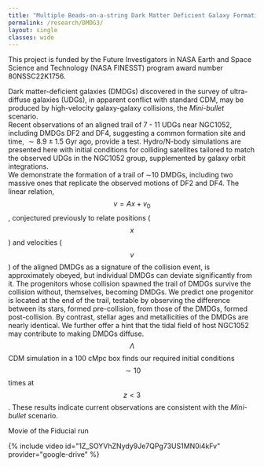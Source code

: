 ```yaml
---
title: "Multiple Beads-on-a-string Dark Matter Deficient Galaxy Formation in a Mini-bullet Satellite-satellite Galaxy Collision"
permalink: /research/DMDG3/
layout: single
classes: wide
---
```



This project is funded by the Future Investigators in NASA Earth and Space Science and Technology <a href="https://nspires.nasaprs.com/external/solicitations/summary!init.do?solId=%7b87947100-56AE-C4DC-C511-0349862D658A%7d&path=open" style="text-decoration:none" target="_blank">(NASA FINESST)</a> program award number 80NSSC22K1756.

Dark matter-deficient galaxies (DMDGs) discovered in the survey of ultra-diffuse galaxies (UDGs), in apparent conflict with standard CDM, may be produced by high-velocity galaxy-galaxy collisions, the *Mini-bullet* scenario.   
Recent observations of an aligned trail of 7 - 11 UDGs near NGC1052, including DMDGs DF2 and DF4, suggesting a common formation site and time, $\sim 8.9 \pm 1.5$ Gyr ago, provide a test. Hydro/N-body simulations are presented here with initial conditions for colliding satellites tailored to match the observed UDGs in the NGC1052 group, supplemented by galaxy orbit integrations.  
We demonstrate the formation of a trail of $\sim$10 DMDGs, including two massive ones that replicate the observed motions of DF2 and DF4. 
The linear relation, $$v=Ax+v_{0}$$, conjectured previously to relate positions ($$x$$) and velocities ($$v$$) of the aligned DMDGs as a signature of the collision event, is approximately obeyed, but individual DMDGs can deviate significantly from it. 
The progenitors whose collision spawned the trail of DMDGs survive the collision without, themselves, becoming DMDGs. 
We predict one progenitor is located at the end of the trail, testable by observing the difference between its stars, formed pre-collision, from those of the DMDGs, formed post-collision.
By contrast, stellar ages and metallicities of the DMDGs are nearly identical.
We further offer a hint that the tidal field of host NGC1052 may contribute to making DMDGs diffuse.
$$\Lambda$$CDM simulation in a 100 cMpc box finds our required initial conditions $$\sim10$$ times at $$z<3$$. 
These results indicate current observations are consistent with the *Mini-bullet* scenario.


Movie of the Fiducial run

{% include video id="1Z_SOYVhZNydy9Je7QPg73US1MN0i4kFv" provider="google-drive" %}
